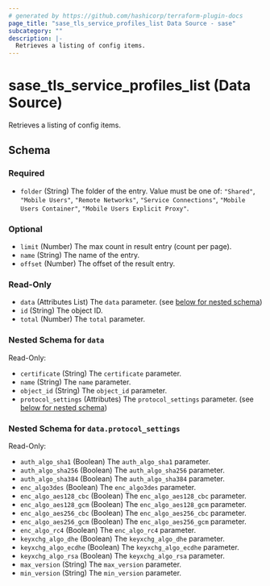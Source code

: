 ```yaml
---
# generated by https://github.com/hashicorp/terraform-plugin-docs
page_title: "sase_tls_service_profiles_list Data Source - sase"
subcategory: ""
description: |-
  Retrieves a listing of config items.
---
```


# sase_tls_service_profiles_list (Data Source)

Retrieves a listing of config items.



<!-- schema generated by tfplugindocs -->
## Schema

### Required

- `folder` (String) The folder of the entry. Value must be one of: `"Shared"`, `"Mobile Users"`, `"Remote Networks"`, `"Service Connections"`, `"Mobile Users Container"`, `"Mobile Users Explicit Proxy"`.

### Optional

- `limit` (Number) The max count in result entry (count per page).
- `name` (String) The name of the entry.
- `offset` (Number) The offset of the result entry.

### Read-Only

- `data` (Attributes List) The `data` parameter. (see [below for nested schema](#nestedatt--data))
- `id` (String) The object ID.
- `total` (Number) The `total` parameter.

<a id="nestedatt--data"></a>
### Nested Schema for `data`

Read-Only:

- `certificate` (String) The `certificate` parameter.
- `name` (String) The `name` parameter.
- `object_id` (String) The `object_id` parameter.
- `protocol_settings` (Attributes) The `protocol_settings` parameter. (see [below for nested schema](#nestedatt--data--protocol_settings))

<a id="nestedatt--data--protocol_settings"></a>
### Nested Schema for `data.protocol_settings`

Read-Only:

- `auth_algo_sha1` (Boolean) The `auth_algo_sha1` parameter.
- `auth_algo_sha256` (Boolean) The `auth_algo_sha256` parameter.
- `auth_algo_sha384` (Boolean) The `auth_algo_sha384` parameter.
- `enc_algo3des` (Boolean) The `enc_algo3des` parameter.
- `enc_algo_aes128_cbc` (Boolean) The `enc_algo_aes128_cbc` parameter.
- `enc_algo_aes128_gcm` (Boolean) The `enc_algo_aes128_gcm` parameter.
- `enc_algo_aes256_cbc` (Boolean) The `enc_algo_aes256_cbc` parameter.
- `enc_algo_aes256_gcm` (Boolean) The `enc_algo_aes256_gcm` parameter.
- `enc_algo_rc4` (Boolean) The `enc_algo_rc4` parameter.
- `keyxchg_algo_dhe` (Boolean) The `keyxchg_algo_dhe` parameter.
- `keyxchg_algo_ecdhe` (Boolean) The `keyxchg_algo_ecdhe` parameter.
- `keyxchg_algo_rsa` (Boolean) The `keyxchg_algo_rsa` parameter.
- `max_version` (String) The `max_version` parameter.
- `min_version` (String) The `min_version` parameter.


